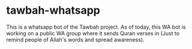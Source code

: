 # tawbah-whatsapp
This is a whatsapp bot of the Tawbah project. As of today, this WA bot is working on a public WA group where it sends Quran verses in (Just to remind people of Allah's words and spread awareness).
